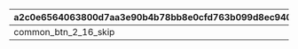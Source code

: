 |a2c0e6564063800d7aa3e90b4b78bb8e0cfd763b099d8ec940d19b1e615ee5b8|09eb3e8d2ccc6ece4e2e5c0c1d8fef9786cd1b3593029cc9a65944c3081b1fee|63f8040f29c4245582afdd3d82f044c2c0105a1e42f308e0084894332706c249|d7917d8d514fd434c033153e5f00a1a08e0a1628203a755047e6f4d5457e545e|d15087bf0ec9a2699fe971a67767a69015cdcab660dc9099deea258a1b4f505f|1b5e9859653ef842d312f9b13d5324ae2112eccef098e9dcbbf2306e3ace912f|1e0b4b2f8a2a7a4a10eb5ee79869d99c84f67f3517aea27dfad405dcf7f82c81|52e49ca28eae18342605ec8d583bc30e699714a656d4a6f293af6abe59e84a33|
| --- | --- | --- | --- | --- | --- | --- | --- |
|common_btn_2_16_skip|2001000|2116099|common_label_release_2_16_skip|1|2023/02/15 15:00:00|balloon_story_2nd_16_skip|50|